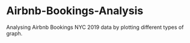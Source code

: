 # Airbnb-Bookings-Analysis
Analysing Airbnb Bookings NYC 2019 data by plotting different types of graph. 
